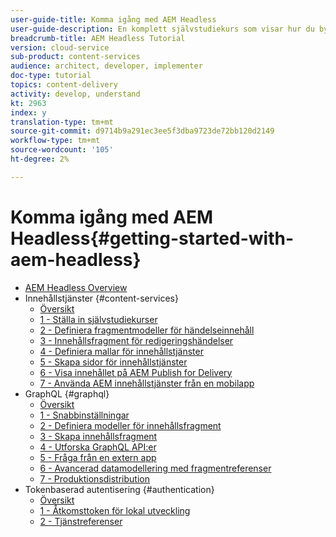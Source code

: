 ```yaml
---
user-guide-title: Komma igång med AEM Headless
user-guide-description: En komplett självstudiekurs som visar hur du bygger upp och visar innehåll med hjälp av AEM Headless.
breadcrumb-title: AEM Headless Tutorial
version: cloud-service
sub-product: content-services
audience: architect, developer, implementer
doc-type: tutorial
topics: content-delivery
activity: develop, understand
kt: 2963
index: y
translation-type: tm+mt
source-git-commit: d9714b9a291ec3ee5f3dba9723de72bb120d2149
workflow-type: tm+mt
source-wordcount: '105'
ht-degree: 2%

---
```



# Komma igång med AEM Headless{#getting-started-with-aem-headless}

+ [AEM Headless Overview](./overview.md)
+ Innehållstjänster {#content-services}
   + [Översikt](./content-services/overview.md)
   + [1 - Ställa in självstudiekurser](./content-services/chapter-1.md)
   + [2 - Definiera fragmentmodeller för händelseinnehåll](./content-services/chapter-2.md)
   + [3 - Innehållsfragment för redigeringshändelser](./content-services/chapter-3.md)
   + [4 - Definiera mallar för innehållstjänster](./content-services/chapter-4.md)
   + [5 - Skapa sidor för innehållstjänster](./content-services/chapter-5.md)
   + [6 - Visa innehållet på AEM Publish for Delivery](./content-services/chapter-6.md)
   + [7 - Använda AEM innehållstjänster från en mobilapp](./content-services/chapter-7.md)
+ GraphQL {#graphql}
   + [Översikt](./graphql/overview.md)
   + [1 - Snabbinställningar](./graphql/setup.md)
   + [2 - Definiera modeller för innehållsfragment](./graphql/content-fragment-models.md)
   + [3 - Skapa innehållsfragment](./graphql/author-content-fragments.md)
   + [4 - Utforska GraphQL API:er](./graphql/explore-graphql-api.md)
   + [5 - Fråga från en extern app](./graphql/graphql-and-external-app.md)
   + [6 - Avancerad datamodellering med fragmentreferenser](./graphql/fragment-references.md)
   + [7 - Produktionsdistribution](./graphql/production-deployment.md)
+ Tokenbaserad autentisering {#authentication}
   + [Översikt](./authentication/overview.md)
   + [1 - Åtkomsttoken för lokal utveckling](./authentication/local-development-access-token.md)
   + [2 - Tjänstreferenser](./authentication/service-credentials.md)